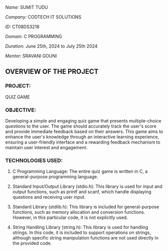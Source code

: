 *Name:* SUMIT TUDU

*Company:* CODTECH IT SOLUTIONS

*ID:* CT08DS3218

*Domain:* C PROGRAMMING

*Duration:* June 25th, 2024 to July 25th 2024

*Mentor:* SRAVANI GOUNI


## OVERVIEW OF THE PROJECT

### PROJECT: 
QUIZ GAME

### OBJECTIVE: 
Developing a simple and engaging quiz game that presents multiple-choice questions to the user. The game should accurately track the user's score and provide immediate feedback based on their answers. This game aims to enhance the user's knowledge through an interactive learning experience, ensuring a user-friendly interface and a rewarding feedback mechanism to maintain user interest and engagement.

### TECHNOLOGIES USED:
1. C Programming Language: The entire quiz game is written in C, a general-purpose programming language.

2. Standard Input/Output Library (stdio.h): This library is used for input and output functions, such as printf and scanf, which handle displaying questions and receiving user input.

3. Standard Library (stdlib.h): This library is included for general-purpose functions, such as memory allocation and conversion functions. However, in this particular code, it is not explicitly used.

4. String Handling Library (string.h): This library is used for handling strings. In this code, it is included to support operations on strings, although specific string manipulation functions are not used directly in the provided code.








